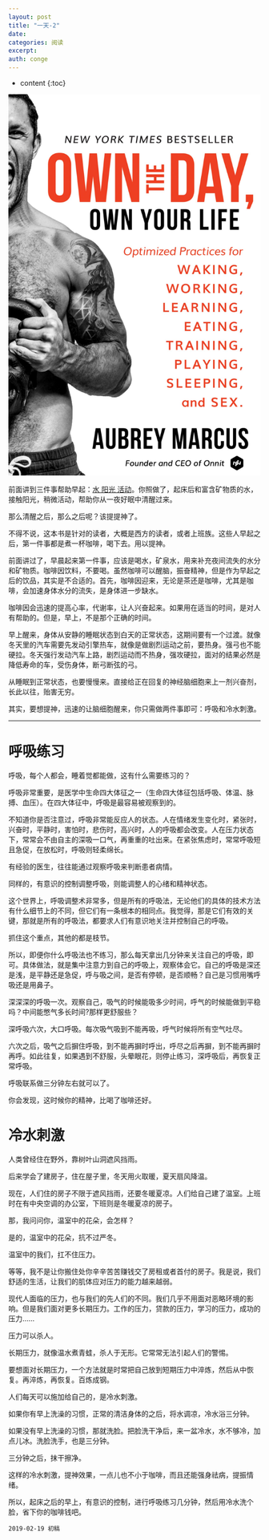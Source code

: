 ```yaml
---
layout: post
title: "一天-2"
date:
categories: 阅读
excerpt:
auth: conge
---
```

* content
{:toc}

![《Own the day, Own your life》](/assets/images/阅读/118382-0e0f7f91dcb7cdec.png)

前面讲到三件事帮助早起：[水 阳光 活动](https://www.jianshu.com/p/3494e6862f33)。你照做了，起床后和富含矿物质的水，接触阳光，稍微活动，帮助你从一夜好眠中清醒过来。

那么清醒之后，那么之后呢？该提提神了。

不得不说，这本书是针对的读者，大概是西方的读者，或者上班族。这些人早起之后，第一件事都是煮一杯咖啡，喝下去。用以提神。

前面讲过了，早晨起来第一件事，应该是喝水，矿泉水，用来补充夜间流失的水分和矿物质。咖啡因饮料，不要喝。虽然咖啡可以醒脑，振奋精神，但是作为早起之后的饮品，其实是不合适的。首先，咖啡因迎来，无论是茶还是咖啡，尤其是咖啡，会加速身体水分的流失，是身体进一步缺水。

咖啡因会迅速的提高心率，代谢率，让人兴奋起来。如果用在适当的时间，是对人有帮助的。但是，早上，不是那个正确的时间。

早上醒来，身体从安静的睡眠状态到白天的正常状态，这期间要有一个过渡。就像冬天里的汽车需要先发动引擎热车，就像是做剧烈运动之前，要热身。强弓也不能硬拉。冬天强行发动汽车上路，剧烈运动而不热身，强攻硬拉，面对的结果必然是降低寿命的车，受伤身体，断弓断弦的弓。

从睡眠到正常状态，也要慢慢来。直接给正在回复的神经脑细胞来上一剂兴奋剂，长此以往，贻害无穷。

其实，要想提神，迅速的让脑细胞醒来，你只需做两件事即可：呼吸和冷水刺激。

------------

# 呼吸练习

呼吸，每个人都会，睡着觉都能做，这有什么需要练习的？

呼吸非常重要，是医学中生命四大体征之一（生命四大体征包括呼吸、体温、脉搏、血压）。在四大体征中，呼吸是最容易被观察到的。

不知道你是否注意过，呼吸非常能反应人的状态。人在情绪发生变化时，紧张时，兴奋时，平静时，害怕时，悲伤时，高兴时，人的呼吸都会改变。人在压力状态下，常常会不由自主的深吸一口气，再重重的吐出来。在紧张焦虑时，常常呼吸短且急促，在放松时，呼吸则轻柔绵长。

有经验的医生，往往能通过观察呼吸来判断患者病情。

同样的，有意识的控制调整呼吸，则能调整人的心绪和精神状态。

这个世界上，呼吸调整术非常多，但是所有的呼吸法，无论他们的具体的技术方法有什么细节上的不同，但它们有一条根本的相同点。我觉得，那是它们有效的关键，那就是所有的呼吸法，都要求人们有意识地关注并控制自己的呼吸。

抓住这个重点，其他的都是枝节。

所以，即便你什么呼吸法也不练习，那么每天拿出几分钟来关注自己的呼吸，即可。具体做法，就是集中注意力到自己的呼吸上，观察体会它。自己的呼吸是深还是浅，是平静还是急促，呼与吸之间，是否有停顿，是否顺畅？自己是习惯用嘴呼吸还是用鼻子。

深深深的呼吸一次。观察自己，吸气的时候能吸多少时间，呼气的时候能做到平稳吗？中间能憋气多长时间?那样更舒服些？

深呼吸六次，大口呼吸。每次吸气吸到不能再吸，呼气时候将所有空气吐尽。

六次之后，吸气之后摒住呼吸，到不能再摒时呼出，呼尽之后再摒，到不能再摒时再呼。如此往复，如果遇到不舒服，头晕眼花，则停止练习，深呼吸后，再恢复正常呼吸。

呼吸联系做三分钟左右就可以了。

你会发现，这时候你的精神，比喝了咖啡还好。

# 冷水刺激

人类曾经住在野外，靠树叶山洞遮风挡雨。

后来学会了建房子，住在屋子里，冬天用火取暖，夏天扇风降温。

现在，人们住的房子不限于遮风挡雨，还要冬暖夏凉。人们给自己建了温室。上班时在有中央空调的办公室，下班则是冬暖夏凉的房子。

那，我问问你，温室中的花朵，会怎样？

是的，温室中的花朵，抗不过严冬。

温室中的我们，扛不住压力。

等等，我不是让你搬住处你辛辛苦苦赚钱交了房租或者首付的房子。我是说，我们舒适的生活，让我们的肌体应对压力的能力越来越弱。

现代人面临的压力，也与我们的先人们的不同。我们几乎不用面对恶略环境的影响。但是我们面对更多长期压力。工作的压力，贷款的压力，学习的压力，成功的压力……

压力可以杀人。

长期压力，就像温水煮青蛙，杀人于无形。它常常无法引起人们的警惕。

要想面对长期压力，一个方法就是时常把自己放到短期压力中淬炼，然后从中恢复。再淬炼，再恢复。百炼成钢。

人们每天可以施加给自己的，是冷水刺激。

如果你有早上洗澡的习惯，正常的清洁身体的之后，将水调凉，冷水浴三分钟。

如果没有早上洗澡的习惯，那就洗脸。把脸洗干净后，来一盆冷水，水不够冷，加点儿冰。洗脸洗手，也是三分钟。

三分钟之后，抹干擦净。

这样的冷水刺激，提神效果，一点儿也不小于咖啡，而且还能强身祛病，提振情绪。

所以，起床之后的早上，有意识的控制，进行呼吸练习几分钟，然后用冷水洗个脸，省下你的咖啡钱吧。

```
2019-02-19 初稿
```
